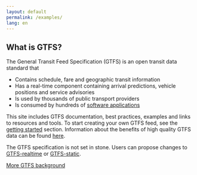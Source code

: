 ```yaml
---
layout: default
permalink: /examples/
lang: en
---
```


## What is GTFS?

The General Transit Feed Specification (GTFS) is an open transit data standard that

- Contains schedule, fare and geographic transit information
- Has a real-time component containing arrival predictions, vehicle positions and service advisories
- Is used by thousands of public transport providers
- Is consumed by hundreds of [software applications](/applications)

This site includes GTFS documentation, best practices, examples and links to resources and tools. To start creating your own GTFS feed, see the [getting started](/getting-started) section. Information about the benefits of high quality GTFS data can be found [here](http://transitcenter.org/publications/transit_data/). 

The GTFS specification is not set in stone. Users can propose changes to [GTFS-realtime](realtime/change-process/) or [GTFS-static](/change-process). 

[More GTFS background](/gtfs-background)